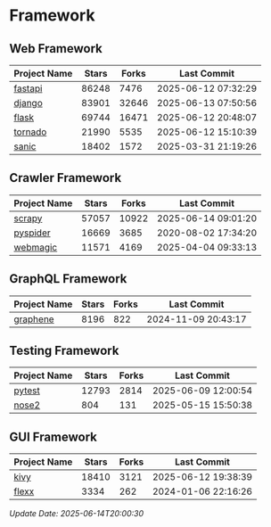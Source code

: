 # Framework

## Web Framework
| Project Name | Stars | Forks | Last Commit |
| ------------ | ----- | ----- | ----------- |
| [fastapi](https://github.com/fastapi/fastapi) | 86248 | 7476 | 2025-06-12 07:32:29 |
| [django](https://github.com/django/django) | 83901 | 32646 | 2025-06-13 07:50:56 |
| [flask](https://github.com/pallets/flask) | 69744 | 16471 | 2025-06-12 20:48:07 |
| [tornado](https://github.com/tornadoweb/tornado) | 21990 | 5535 | 2025-06-12 15:10:39 |
| [sanic](https://github.com/sanic-org/sanic) | 18402 | 1572 | 2025-03-31 21:19:26 |

## Crawler Framework
| Project Name | Stars | Forks | Last Commit |
| ------------ | ----- | ----- | ----------- |
| [scrapy](https://github.com/scrapy/scrapy) | 57057 | 10922 | 2025-06-14 09:01:20 |
| [pyspider](https://github.com/binux/pyspider) | 16669 | 3685 | 2020-08-02 17:34:20 |
| [webmagic](https://github.com/code4craft/webmagic) | 11571 | 4169 | 2025-04-04 09:33:13 |

## GraphQL Framework
| Project Name | Stars | Forks | Last Commit |
| ------------ | ----- | ----- | ----------- |
| [graphene](https://github.com/graphql-python/graphene) | 8196 | 822 | 2024-11-09 20:43:17 |

## Testing Framework
| Project Name | Stars | Forks | Last Commit |
| ------------ | ----- | ----- | ----------- |
| [pytest](https://github.com/pytest-dev/pytest) | 12793 | 2814 | 2025-06-09 12:00:54 |
| [nose2](https://github.com/nose-devs/nose2) | 804 | 131 | 2025-05-15 15:50:38 |

## GUI Framework
| Project Name | Stars | Forks | Last Commit |
| ------------ | ----- | ----- | ----------- |
| [kivy](https://github.com/kivy/kivy) | 18410 | 3121 | 2025-06-12 19:38:39 |
| [flexx](https://github.com/flexxui/flexx) | 3334 | 262 | 2024-01-06 22:16:26 |

*Update Date: 2025-06-14T20:00:30*